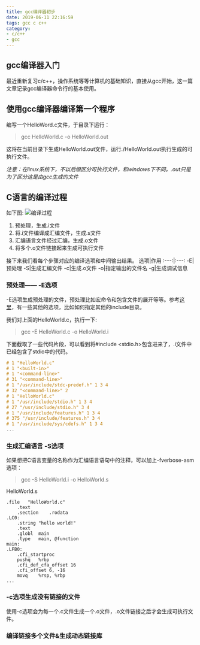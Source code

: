 ```yaml
---
title: gcc编译器初步
date: 2019-06-11 22:16:59
tags: gcc c c++
category:
- c/c++
- gcc
---
```


## gcc编译器入门
最近重新复习c/c++，操作系统等等计算机的基础知识，直接从gcc开始，这一篇文章记录gcc编译器命令行的基本使用。

## 使用gcc编译器编译第一个程序
编写一个HelloWord.c文件，于目录下运行：
> gcc HelloWorld.c -o HelloWorld.out

这将在当前目录下生成HelloWorld.out文件，运行./HelloWorld.out执行生成的可执行文件。

<i class="blog-notice">注意：在linux系统下，不以后缀区分可执行文件，和windows下不同。.out只是为了区分这是由gcc生成的文件</i>

## C语言的编译过程
如下图:
![编译过程](/img/compileprocess.jpg)

1. 预处理，生成.i文件
2. 将.i文件编译成汇编文件，生成.s文件
3. 汇编语言文件经过汇编，生成.o文件
4. 将多个.o文件链接起来生成可执行文件

接下来我们看每个步骤对应的编译选项和中间输出结果。
选项|作用
:---:|:---:
-E|预处理
-S|生成汇编文件
-c|生成.o文件
-o|指定输出的文件名
-g|生成调试信息

### 预处理—— -E选项
-E选项生成预处理的文件，预处理比如宏命令和包含文件的展开等等。参考[这里](http://c.biancheng.net/view/2375.html)，有一些其他的选项，比如如何指定其他的include目录。

我们对上面的HelloWorld.c，执行一下:
> gcc -E HelloWorld.c -o HelloWorld.i

下面截取了一些代码片段，可以看到将<span class="blog-mask">#include &lt;stdio.h&gt;</span>包含进来了，.i文件中已经包含了stdio中的代码。
```c
# 1 "HelloWorld.c"
# 1 "<built-in>"
# 1 "<command-line>"
# 31 "<command-line>"
# 1 "/usr/include/stdc-predef.h" 1 3 4
# 32 "<command-line>" 2
# 1 "HelloWorld.c"
# 1 "/usr/include/stdio.h" 1 3 4
# 27 "/usr/include/stdio.h" 3 4
# 1 "/usr/include/features.h" 1 3 4
# 375 "/usr/include/features.h" 3 4
# 1 "/usr/include/sys/cdefs.h" 1 3 4
...
```

### 生成汇编语言 -S选项
如果想把C语言变量的名称作为汇编语言语句中的注释，可以加上-fverbose-asm选项：

> gcc -S HelloWorld.i -o HelloWorld.s

HelloWorld.s
```
.file	"HelloWorld.c"
	.text
	.section	.rodata
.LC0:
	.string	"hello world!"
	.text
	.globl	main
	.type	main, @function
main:
.LFB0:
	.cfi_startproc
	pushq	%rbp
	.cfi_def_cfa_offset 16
	.cfi_offset 6, -16
	movq	%rsp, %rbp
...
```
### -c选项生成没有链接的文件
使用-c选项会为每一个.c文件生成一个.o文件，.o文件链接之后才会生成可执行文件。


### 编译链接多个文件&生成动态链接库